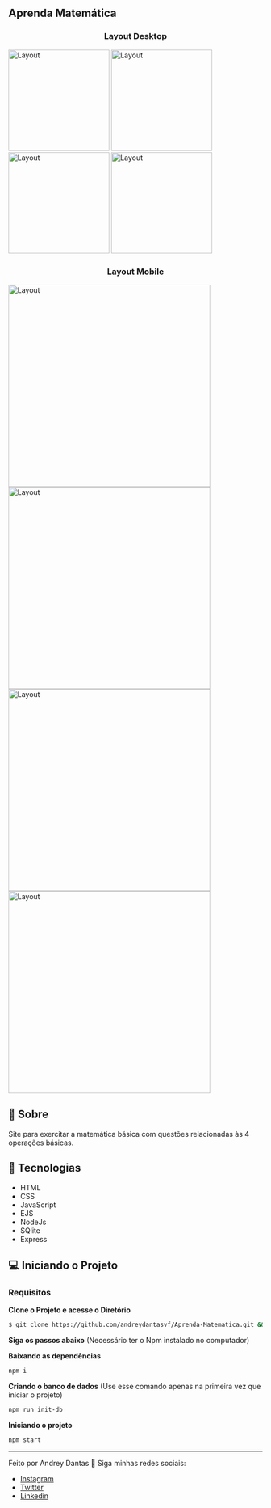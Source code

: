 ## Aprenda Matemática

<h3 align="center">Layout Desktop</h3>
  <p>
    <img alt="Layout" src="https://res.cloudinary.com/andreydantas/image/upload/v1640647916/Aprenda-Matematica/TelaInicialDesktop_cwsd0t.jpg" widht="200px" height="200px">
    <img alt="Layout" src="https://res.cloudinary.com/andreydantas/image/upload/v1640647916/Aprenda-Matematica/TelaGameDesktop_wg21br.jpg" widht="200px" height="200px">
    <img alt="Layout" src="https://res.cloudinary.com/andreydantas/image/upload/v1640647917/Aprenda-Matematica/TelaFinalDesktop_gzdf0p.jpg" wwidht="200px" height="200px">
    <img alt="Layout" src="https://res.cloudinary.com/andreydantas/image/upload/v1640647916/Aprenda-Matematica/TelaScoreDesktop_q6gdly.jpg" widht="200px" height="200px">
  </p>
  <h3 align="center">Layout Mobile</h3>
  <p>
   <img alt="Layout" src="https://res.cloudinary.com/andreydantas/image/upload/v1640647916/Aprenda-Matematica/TelaInicialMobile_e8z157.jpg" widht="400px" height="400px">
    <img alt="Layout" src="https://res.cloudinary.com/andreydantas/image/upload/v1640647916/Aprenda-Matematica/TelaGameMobile_obvmtz.jpg" widht="400px" height="400px">
    <img alt="Layout" src="https://res.cloudinary.com/andreydantas/image/upload/v1640647917/Aprenda-Matematica/TelaFinalMobile_oaqxku.jpg" widht="400px" height="400px">
    <img alt="Layout" src="https://res.cloudinary.com/andreydantas/image/upload/v1640647916/Aprenda-Matematica/TelaScoreMobile_tocg8q.jpg" widht="400px" height="400px">
  </p>

## 📜 Sobre
<p>
	Site para exercitar a matemática básica com questões relacionadas às 4 operações básicas.
</p>

## 🚀 Tecnologias
- HTML
- CSS
- JavaScript
- EJS
- NodeJs
- SQlite
- Express

## 💻 Iniciando o Projeto

### Requisitos

**Clone o Projeto e acesse o Diretório**

```bash
$ git clone https://github.com/andreydantasvf/Aprenda-Matematica.git && cd Aprenda-Matematica
```

**Siga os passos abaixo** (Necessário ter o Npm instalado no computador) 

**Baixando as dependências**
```bash
npm i
```
**Criando o banco de dados**
(Use esse comando apenas na primeira vez que iniciar o projeto)
```bash
npm run init-db
```
**Iniciando o projeto**
```bash
npm start
```
---
Feito por Andrey Dantas 👋 Siga minhas redes sociais:
- [Instagram](https://www.instagram.com/andreydantasvf/)
- [Twitter](https://twitter.com/andreydantasvf)
- [Linkedin](https://www.linkedin.com/in/andreydantasvf/)